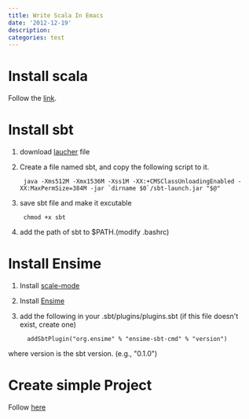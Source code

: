 ```yaml
---
title: Write Scala In Emacs
date: '2012-12-19'
description:
categories: test
---
```


# Install scala 

Follow the [link](http://jawher.net/2011/01/17/scala-development-environment-emacs-sbt-ensime/).

# Install sbt
1. download [laucher](http://repo.typesafe.com/typesafe/ivy-releases/org.scala-sbt/sbt-launch//0.12.1/sbt-launch.jar) file
2. Create a file named sbt, and copy the following script to it.
        
		java -Xms512M -Xmx1536M -Xss1M -XX:+CMSClassUnloadingEnabled -XX:MaxPermSize=384M -jar `dirname $0`/sbt-launch.jar "$@"

3. save sbt file and make it excutable

        chmod +x sbt
		
4. add the path of sbt to $PATH.(modify .bashrc)

# Install Ensime
1. Install [scale-mode](https://github.com/haxney/scala-mode)
2. Install [Ensime](http://aemoncannon.github.com/ensime/index.html#tth_sEc2)
3. add the following in your .sbt/plugins/plugins.sbt (if this file doesn't exist, create one)
    
	     addSbtPlugin("org.ensime" % "ensime-sbt-cmd" % "version")
	 
where version is the sbt version. (e.g., "0.1.0")

# Create simple Project
Follow [here](https://github.com/softprops/np)



